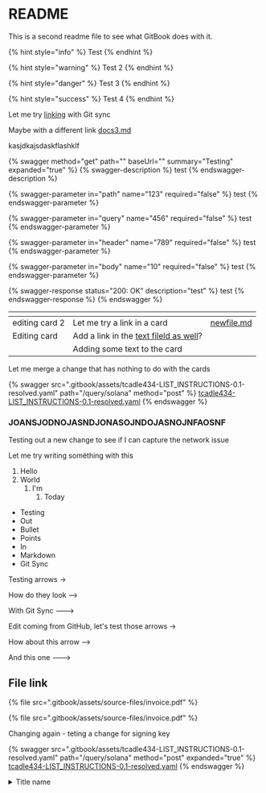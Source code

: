 # README

This is a second readme file to see what GitBook does with it.

{% hint style="info" %}
Test
{% endhint %}

{% hint style="warning" %}
Test 2
{% endhint %}

{% hint style="danger" %}
Test 3
{% endhint %}

{% hint style="success" %}
Test 4
{% endhint %}

Let me try [linking](this-folder/SECOND.md) with Git sync

Maybe with a different link [docs3.md](another-folder/docs3.md "mention")

kasjdkajsdaskflashklf

{% swagger method="get" path="" baseUrl="" summary="Testing" expanded="true" %}
{% swagger-description %}
test
{% endswagger-description %}

{% swagger-parameter in="path" name="123" required="false" %}
test
{% endswagger-parameter %}

{% swagger-parameter in="query" name="456" required="false" %}
test
{% endswagger-parameter %}

{% swagger-parameter in="header" name="789" required="false" %}
test
{% endswagger-parameter %}

{% swagger-parameter in="body" name="10" required="false" %}
test
{% endswagger-parameter %}

{% swagger-response status="200: OK" description="test" %}
test
{% endswagger-response %}
{% endswagger %}



<table data-view="cards"><thead><tr><th></th><th></th><th data-type="content-ref"></th></tr></thead><tbody><tr><td>editing card 2</td><td>Let me try a link in a card</td><td><a href="this-folder/newfile.md">newfile.md</a></td></tr><tr><td>Editing card</td><td>Add a link in the <a href="another-folder/docs3.md">text fileld as well</a>?</td><td></td></tr><tr><td></td><td>Adding some text to the card</td><td></td></tr></tbody></table>

Let me merge a change that has nothing to do with the cards

{% swagger src=".gitbook/assets/tcadle434-LIST_INSTRUCTIONS-0.1-resolved.yaml" path="/query/solana" method="post" %}
[tcadle434-LIST_INSTRUCTIONS-0.1-resolved.yaml](.gitbook/assets/tcadle434-LIST_INSTRUCTIONS-0.1-resolved.yaml)
{% endswagger %}

### JOANSJODNOJASNDJONASOJNDOJASNOJNFAOSNF

Testing out a new change to see if I can capture the network issue

Let me try writing somëthing with this

1. Hello
2. World
   1. I'm
      1. Today

* Testing
* Out
* Bullet
* Points
* In
* Markdown
* Git Sync

Testing arrows ->

How do they look -->

With Git Sync --->

Edit coming from GitHub, let's test those arrows ->

How about this arrow -->

And this one --->

## File link

{% file src=".gitbook/assets/source-files/invoice.pdf" %}

{% file src=".gitbook/assets/source-files/invoice.pdf" %}

Changing again - teting a change for signing key

{% swagger src=".gitbook/assets/tcadle434-LIST_INSTRUCTIONS-0.1-resolved.yaml" path="/query/solana" method="post" expanded="true" %}
[tcadle434-LIST_INSTRUCTIONS-0.1-resolved.yaml](.gitbook/assets/tcadle434-LIST_INSTRUCTIONS-0.1-resolved.yaml)
{% endswagger %}

<details>

<summary>Title name</summary>

* **Description**:
* **Required**:
* **Type**:
* **Key**:
* **Fields**:

Further dropdowns of the same format

</details>
